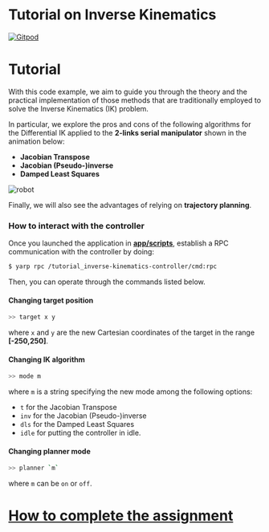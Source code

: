 Tutorial on Inverse Kinematics
==============================

[![Gitpod](https://gitpod.io/button/open-in-gitpod.svg)](https://www.gitpod.io/docs/10_getting_started)

# Tutorial
With this code example, we aim to guide you through the theory and the practical
implementation of those methods that are traditionally employed to solve the
Inverse Kinematics (IK) problem.

In particular, we explore the pros and cons of the following algorithms for
the Differential IK applied to the **2-links serial manipulator** shown in the
animation below:
- **Jacobian Transpose**
- **Jacobian (Pseudo-)inverse**
- **Damped Least Squares**

![robot](/misc/robot.gif)

Finally, we will also see the advantages of relying on **trajectory planning**.

### How to interact with the controller
Once you launched the application in [**app/scripts**](/app/scripts), establish a RPC communication with the controller by doing:
```sh
$ yarp rpc /tutorial_inverse-kinematics-controller/cmd:rpc
```
Then, you can operate through the commands listed below.

#### Changing target position
```sh
>> target x y
```
where `x` and `y` are the new Cartesian coordinates of the target in the range **[-250,250]**.

#### Changing IK algorithm
```sh
>> mode m
```
where `m` is a string specifying the new mode among the following options:
- `t` for the Jacobian Transpose
- `inv` for the Jacobian (Pseudo-)inverse
- `dls` for the Damped Least Squares
- `idle` for putting the controller in idle.

#### Changing planner mode
```sh
>> planner `m`
```
where `m` can be `on` or `off`.

# [How to complete the assignment](https://github.com/vvv-school/vvv-school.github.io/blob/master/instructions/how-to-complete-assignments.md)
